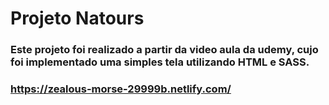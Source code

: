 # Projeto Natours

### Este projeto foi realizado a partir da video aula da udemy, cujo foi implementado uma simples tela utilizando HTML e SASS.
### https://zealous-morse-29999b.netlify.com/


